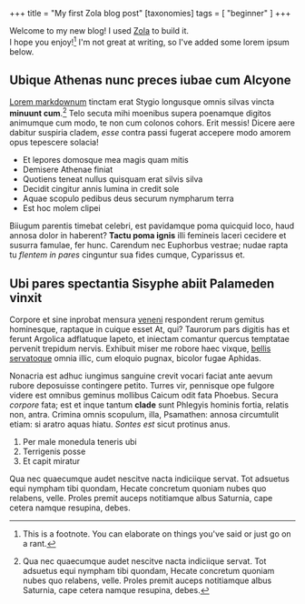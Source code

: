 +++
title = "My first Zola blog post"
[taxonomies]
tags = [ "beginner" ]
+++

Welcome to my new blog! I used [Zola](https://www.getzola.org/) to build it.\
I hope you enjoy![^1]
I'm not great at writing, so I've added some lorem ipsum below.

## Ubique Athenas nunc preces iubae cum Alcyone

[Lorem markdownum](http://iuveni.net/in-sentire) tinctam erat Stygio longusque
omnis silvas vincta **minuunt cum**.[^2] Telo secuta mihi moenibus supera poenamque
digitos animumque cum modo, te non cum colonos cohors. Erit messis! Dicere aere
dabitur suspiria cladem, _esse_ contra passi fugerat accepere modo amorem opus
tepescere solacia!

- Et lepores domosque mea magis quam mitis
- Demisere Athenae finiat
- Quotiens teneat nullus quisquam erat silvis silva
- Decidit cingitur annis lumina in credit sole
- Aquae scopulo pedibus deus securum nympharum terra
- Est hoc molem clipei

Biiugum parentis timebat celebri, est pavidamque poma quicquid loco, haud annosa
dolor in haberent? **Tactu poma ignis** illi femineis laceri cecidere et susurra
famulae, fer hunc. Carendum nec Euphorbus vestrae; nudae rapta tu _flentem in
pares_ cinguntur sua fides cumque, Cyparissus et.

## Ubi pares spectantia Sisyphe abiit Palameden vinxit

Corpore et sine inprobat mensura [veneni](http://www.alas.org/est.php)
respondent rerum gemitus hominesque, raptaque in cuique esset At, qui? Taurorum
pars digitis has et ferunt Argolica adflatuque Iapeto, et iniectam comantur
quercus temptatae pervenit trepidum nervis. Exhibuit miser me robore haec
vixque, [bellis servatoque](http://paries.io/nata) omnia illic, cum eloquio
pugnax, bicolor fugae Aphidas.

Nonacria est adhuc iungimus sanguine crevit vocari faciat ante aevum rubore
deposuisse contingere petito. Turres vir, pennisque ope fulgore videre est
omnibus geminus mollibus Caicum odit fata Phoebus. Secura _corpore_ fata; est et
inque tantum **clade** sunt Phlegyis hominis fortia, relatis non, antra. Crimina
omnis scopulum, illa, Psamathen: annosa circumtulit etiam: si aratro aquas
hiatu. _Sontes est_ sicut protinus anus.

1. Per male monedula teneris ubi
2. Terrigenis posse
3. Et capit miratur

Qua nec quaecumque audet nescitve nacta indiciique servat. Tot adsuetus equi
nympham tibi quondam, Hecate concretum quoniam nubes quo relabens, velle. Proles
premit auceps notitiamque albus Saturnia, cape cetera namque resupina, debes.

[^1]: This is a footnote. You can elaborate on things you've said or just go on a rant.

[^2]: Qua nec quaecumque audet nescitve nacta indiciique servat. Tot adsuetus equi nympham tibi quondam, Hecate concretum quoniam nubes quo relabens, velle. Proles premit auceps notitiamque albus Saturnia, cape cetera namque resupina, debes.
